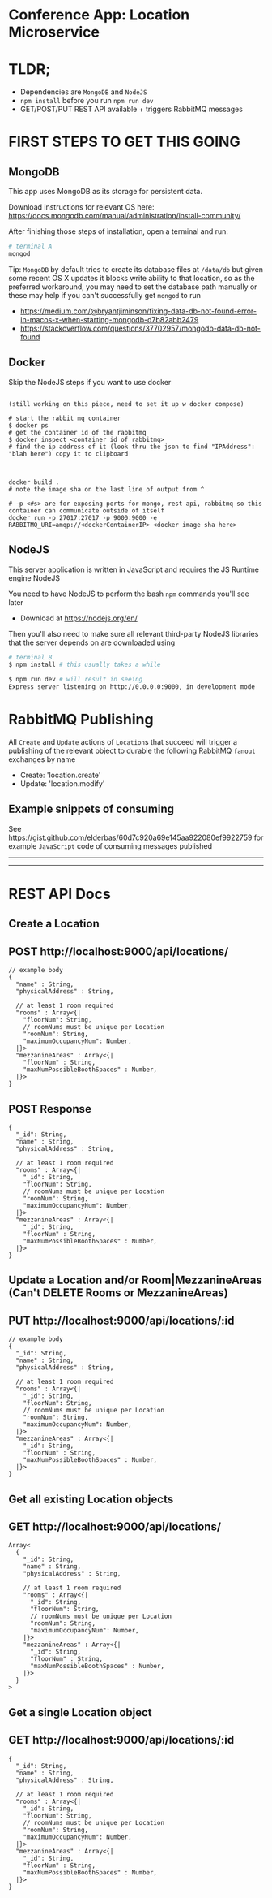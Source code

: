 # Conference App: Location Microservice

# TLDR;

- Dependencies are `MongoDB` and `NodeJS`
- `npm install` before you run `npm run dev`
- GET/POST/PUT REST API available + triggers RabbitMQ messages

# FIRST STEPS TO GET THIS GOING

## MongoDB

This app uses MongoDB as its storage for persistent data.

Download instructions for relevant OS here: https://docs.mongodb.com/manual/administration/install-community/

After finishing those steps of installation, open a terminal and run:

```bash
# terminal A
mongod
```

Tip: `MongoDB` by default tries to create its database files at `/data/db` but given some recent OS X updates it blocks write ability to that location, so as the preferred workaround, you may need to set the database path manually or these may help if you can't successfully get `mongod` to run
- https://medium.com/@bryantjiminson/fixing-data-db-not-found-error-in-macos-x-when-starting-mongodb-d7b82abb2479
- https://stackoverflow.com/questions/37702957/mongodb-data-db-not-found





## Docker


Skip the NodeJS steps if you want to use docker
```

(still working on this piece, need to set it up w docker compose)

# start the rabbit mq container
$ docker ps
# get the container id of the rabbitmq
$ docker inspect <container id of rabbitmq>
# find the ip address of it (look thru the json to find "IPAddress": "blah here") copy it to clipboard



docker build .
# note the image sha on the last line of output from ^

# -p <#s> are for exposing ports for mongo, rest api, rabbitmq so this container can communicate outside of itself
docker run -p 27017:27017 -p 9000:9000 -e RABBITMQ_URI=amqp://<dockerContainerIP> <docker image sha here>
```


## NodeJS

This server application is written in JavaScript and requires the JS Runtime engine NodeJS

You need to have NodeJS to perform the bash `npm` commands you'll see later
- Download at https://nodejs.org/en/


Then you'll also need to make sure all relevant third-party NodeJS libraries that the server depends on are downloaded using

```bash
# terminal B
$ npm install # this usually takes a while

$ npm run dev # will result in seeing
Express server listening on http://0.0.0.0:9000, in development mode
```

# RabbitMQ Publishing

All `Create` and `Update` actions of `Location`s that succeed will trigger a publishing of the relevant object to durable the following RabbitMQ `fanout` exchanges by name
- Create: 'location.create'
- Update: 'location.modify'

## Example snippets of consuming
See https://gist.github.com/elderbas/60d7c920a69e145aa922080ef9922759 for example `JavaScript` code of consuming messages published

---
---

# REST API Docs

## Create a Location 
## POST http://localhost:9000/api/locations/

```
// example body 
{
  "name" : String,
  "physicalAddress" : String,

  // at least 1 room required
  "rooms" : Array<{|
    "floorNum": String,
    // roomNums must be unique per Location
    "roomNum": String,
    "maximumOccupancyNum": Number,
  |}>
  "mezzanineAreas" : Array<{| 
    "floorNum" : String,
    "maxNumPossibleBoothSpaces" : Number,
  |}>
}
```

## POST Response
```
{
  "_id": String,
  "name" : String,
  "physicalAddress" : String,

  // at least 1 room required
  "rooms" : Array<{|
    "_id": String,
    "floorNum": String,
    // roomNums must be unique per Location
    "roomNum": String,
    "maximumOccupancyNum": Number,
  |}>
  "mezzanineAreas" : Array<{|
    "_id": String,
    "floorNum" : String,
    "maxNumPossibleBoothSpaces" : Number,
  |}>
}
```

## Update a Location and/or Room|MezzanineAreas (Can't DELETE Rooms or MezzanineAreas)
## PUT http://localhost:9000/api/locations/:id

```
// example body 
{
  "_id": String,
  "name" : String,
  "physicalAddress" : String,

  // at least 1 room required
  "rooms" : Array<{|
    "_id": String,
    "floorNum": String,
    // roomNums must be unique per Location
    "roomNum": String,
    "maximumOccupancyNum": Number,
  |}>
  "mezzanineAreas" : Array<{| 
    "_id": String,
    "floorNum" : String,
    "maxNumPossibleBoothSpaces" : Number,
  |}>
}
```



## Get all existing Location objects
## GET http://localhost:9000/api/locations/
```
Array<
  {
    "_id": String,
    "name" : String,
    "physicalAddress" : String,

    // at least 1 room required
    "rooms" : Array<{|
      "_id": String,
      "floorNum": String,
      // roomNums must be unique per Location
      "roomNum": String,
      "maximumOccupancyNum": Number,
    |}>
    "mezzanineAreas" : Array<{| 
      "_id": String,
      "floorNum" : String,
      "maxNumPossibleBoothSpaces" : Number,
    |}>
  }
>
```

## Get a single Location object
## GET http://localhost:9000/api/locations/:id
```
{
  "_id": String,
  "name" : String,
  "physicalAddress" : String,

  // at least 1 room required
  "rooms" : Array<{|
    "_id": String,
    "floorNum": String,
    // roomNums must be unique per Location
    "roomNum": String,
    "maximumOccupancyNum": Number,
  |}>
  "mezzanineAreas" : Array<{| 
    "_id": String,
    "floorNum" : String,
    "maxNumPossibleBoothSpaces" : Number,
  |}>
}
```

